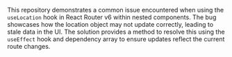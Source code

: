 This repository demonstrates a common issue encountered when using the `useLocation` hook in React Router v6 within nested components. The bug showcases how the location object may not update correctly, leading to stale data in the UI. The solution provides a method to resolve this using the `useEffect` hook and dependency array to ensure updates reflect the current route changes.
